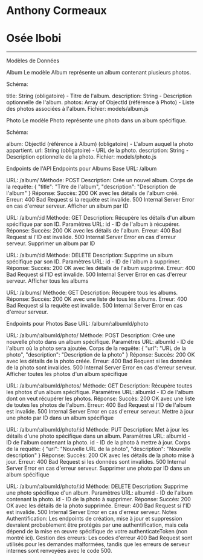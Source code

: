 # Anthony Cormeaux
# Osée Ibobi

___

Modèles de Données

Album
Le modèle Album représente un album contenant plusieurs photos.

Schéma:

title: String (obligatoire) - Titre de l'album.
description: String - Description optionnelle de l'album.
photos: Array of ObjectId (référence à Photo) - Liste des photos associées à l'album.
Fichier: models/album.js

Photo
Le modèle Photo représente une photo dans un album spécifique.

Schéma:

album: ObjectId (référence à Album) (obligatoire) - L'album auquel la photo appartient.
url: String (obligatoire) - URL de la photo.
description: String - Description optionnelle de la photo.
Fichier: models/photo.js

Endpoints de l'API
Endpoints pour Albums
Base URL: /album

URL: /album/
Méthode: POST
Description: Crée un nouvel album.
Corps de la requête: { "title": "Titre de l'album", "description": "Description de l'album" }
Réponse:
Succès: 200 OK avec les détails de l'album créé.
Erreur: 400 Bad Request si la requête est invalide. 500 Internal Server Error en cas d'erreur serveur.
Afficher un album par ID

URL: /album/:id
Méthode: GET
Description: Récupère les détails d'un album spécifique par son ID.
Paramètres URL: id - ID de l'album à récupérer.
Réponse:
Succès: 200 OK avec les détails de l'album.
Erreur: 400 Bad Request si l'ID est invalide. 500 Internal Server Error en cas d'erreur serveur.
Supprimer un album par ID

URL: /album/:id
Méthode: DELETE
Description: Supprime un album spécifique par son ID.
Paramètres URL: id - ID de l'album à supprimer.
Réponse:
Succès: 200 OK avec les détails de l'album supprimé.
Erreur: 400 Bad Request si l'ID est invalide. 500 Internal Server Error en cas d'erreur serveur.
Afficher tous les albums

URL: /albums/
Méthode: GET
Description: Récupère tous les albums.
Réponse:
Succès: 200 OK avec une liste de tous les albums.
Erreur: 400 Bad Request si la requête est invalide. 500 Internal Server Error en cas d'erreur serveur.

Endpoints pour Photos
Base URL: /album/:albumId/photo

URL: /album/:albumId/photo/
Méthode: POST
Description: Crée une nouvelle photo dans un album spécifique.
Paramètres URL: albumId - ID de l'album où la photo sera ajoutée.
Corps de la requête: { "url": "URL de la photo", "description": "Description de la photo" }
Réponse:
Succès: 200 OK avec les détails de la photo créée.
Erreur: 400 Bad Request si les données de la photo sont invalides. 500 Internal Server Error en cas d'erreur serveur.
Afficher toutes les photos d'un album spécifique

URL: /album/:albumId/photos/
Méthode: GET
Description: Récupère toutes les photos d'un album spécifique.
Paramètres URL: albumId - ID de l'album dont on veut récupérer les photos.
Réponse:
Succès: 200 OK avec une liste de toutes les photos de l'album.
Erreur: 400 Bad Request si l'ID de l'album est invalide. 500 Internal Server Error en cas d'erreur serveur.
Mettre à jour une photo par ID dans un album spécifique

URL: /album/:albumId/photo/:id
Méthode: PUT
Description: Met à jour les détails d'une photo spécifique dans un album.
Paramètres URL:
albumId - ID de l'album contenant la photo.
id - ID de la photo à mettre à jour.
Corps de la requête: { "url": "Nouvelle URL de la photo", "description": "Nouvelle description" }
Réponse:
Succès: 200 OK avec les détails de la photo mise à jour.
Erreur: 400 Bad Request si les données sont invalides. 500 Internal Server Error en cas d'erreur serveur.
Supprimer une photo par ID dans un album spécifique

URL: /album/:albumId/photo/:id
Méthode: DELETE
Description: Supprime une photo spécifique d'un album.
Paramètres URL:
albumId - ID de l'album contenant la photo.
id - ID de la photo à supprimer.
Réponse:
Succès: 200 OK avec les détails de la photo supprimée.
Erreur: 400 Bad Request si l'ID est invalide. 500 Internal Server Error en cas d'erreur serveur.
Notes
Authentification: Les endpoints de création, mise à jour et suppression devraient probablement être protégés par une authentification, mais cela dépend de la mise en œuvre spécifique de votre authenticateToken (non montré ici).
Gestion des erreurs: Les codes d'erreur 400 Bad Request sont utilisés pour les demandes malformées, tandis que les erreurs de serveur internes sont renvoyées avec le code 500.